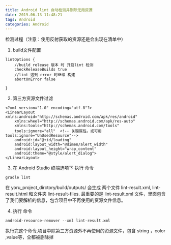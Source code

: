 ```yaml
---
title: Android lint 自动检测并删除无用资源
date: 2019.06.13 11:48:21
tags: Android
categories: Android
---
```



检测过程（注意：使用反射获取的资源还是会出现在清单中）
1. build文件配置
```
lintOptions {
    //build release 版本 时 开启lint 检测
    checkReleaseBuilds true
    //lint 遇到 error 时继续 构建
    abortOnError false

}
```

2. 第三方资源文件过滤
```
<?xml version="1.0" encoding="utf-8"?>
<LinearLayout xmlns:android="http://schemas.android.com/apk/res/android"
    xmlns:wheel="http://schemas.android.com/apk/res-auto"
    xmlns:tools="http://schemas.android.com/tools"
    tools:ignore="all"  <!-- 关键属性。或可用 tools:ignore="UnUsedResource"-->
    android:id="@+id/loading"
    android:layout_width="@dimen/alert_width"
    android:layout_height="wrap_content"
    android:theme="@style/alert_dialog">
</LinearLayout>
```

3. 在 Android Studio 终端选项下 执行 命令
```
gradle lint
```
在 yoru_project_dirctory/build/outputs/ 会生成 两个文件 lint-result.xml, lint-result.html 和文件夹 lint-result-files. 最重要的是 lint-result.xml 文件，里面包含了我们要解析的信息，包含项目中不再使用的资源文件信息。

4. 执行 命令
```
android-resource-remover --xml lint-result.xml
```
执行完这个命令,项目中除第三方资源外不再使用的资源文件，包含 string ，color ,value等，全都被删除掉

